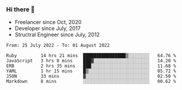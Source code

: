 ### Hi there 👋

- Freelancer since Oct, 2020
- Developer since July, 2017
- Structral Engineer since July, 2012

<!--START_SECTION:waka-->

```text
From: 25 July 2022 - To: 01 August 2022

Ruby         14 hrs 21 mins  ████████████████▒░░░░░░░░   64.76 %
JavaScript   3 hrs 8 mins    ███▓░░░░░░░░░░░░░░░░░░░░░   14.20 %
ERB          2 hrs 35 mins   ███░░░░░░░░░░░░░░░░░░░░░░   11.68 %
YAML         1 hr 15 mins    █▒░░░░░░░░░░░░░░░░░░░░░░░   05.72 %
JSON         33 mins         ▓░░░░░░░░░░░░░░░░░░░░░░░░   02.50 %
Markdown     8 mins          ░░░░░░░░░░░░░░░░░░░░░░░░░   00.62 %
```

<!--END_SECTION:waka-->
